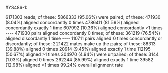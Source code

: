 #YS486-1:

6171303 reads; of these:
  5866333 (95.06%) were paired; of these:
    471930 (8.04%) aligned concordantly 0 times
    4786411 (81.59%) aligned concordantly exactly 1 time
    607992 (10.36%) aligned concordantly >1 times
    ----
    471930 pairs aligned concordantly 0 times; of these:
      361219 (76.54%) aligned discordantly 1 time
    ----
    110711 pairs aligned 0 times concordantly or discordantly; of these:
      221422 mates make up the pairs; of these:
        88313 (39.88%) aligned 0 times
        20914 (9.45%) aligned exactly 1 time
        112195 (50.67%) aligned >1 times
  304970 (4.94%) were unpaired; of these:
    3144 (1.03%) aligned 0 times
    262244 (85.99%) aligned exactly 1 time
    39582 (12.98%) aligned >1 times
99.24% overall alignment rate
